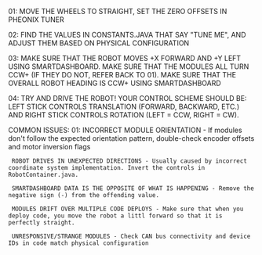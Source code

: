 01: MOVE THE WHEELS TO STRAIGHT, SET THE ZERO OFFSETS IN PHEONIX TUNER

02: FIND THE VALUES IN CONSTANTS.JAVA THAT SAY "TUNE ME", AND ADJUST THEM BASED ON PHYSICAL CONFIGURATION

03: MAKE SURE THAT THE ROBOT MOVES +X FORWARD AND +Y LEFT USING SMARTDASHBOARD. MAKE SURE THAT THE MODULES ALL TURN CCW+ (IF THEY DO NOT, REFER BACK TO 01). MAKE SURE THAT THE OVERALL ROBOT HEADING IS CCW+ USING SMARTDASHBOARD

04: TRY AND DRIVE THE ROBOT! YOUR CONTROL SCHEME SHOULD BE: LEFT STICK CONTROLS TRANSLATION (FORWARD, BACKWARD, ETC.) AND RIGHT STICK CONTROLS ROTATION (LEFT = CCW, RIGHT = CW).

COMMON ISSUES:
    01: INCORRECT MODULE ORIENTATION - If modules don't follow the expected orientation pattern, double-check encoder offsets and motor inversion flags

     ROBOT DRIVES IN UNEXPECTED DIRECTIONS - Usually caused by incorrect coordinate system implementation. Invert the controls in RobotContainer.java.

     SMARTDASHBOARD DATA IS THE OPPOSITE OF WHAT IS HAPPENING - Remove the negative sign (-) from the offending value.

     MODULES DRIFT OVER MULTIPLE CODE DEPLOYS - Make sure that when you deploy code, you move the robot a littl forward so that it is perfectly straight.

     UNRESPONSIVE/STRANGE MODULES - Check CAN bus connectivity and device IDs in code match physical configuration

